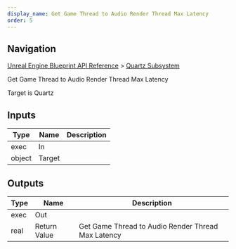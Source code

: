 ```yaml
---
display_name: Get Game Thread to Audio Render Thread Max Latency
order: 5
---
```

## Navigation

[Unreal Engine Blueprint API Reference](https://dev.epicgames.com/documentation/en-us/unreal-engine/BlueprintAPI) > [Quartz Subsystem](https://dev.epicgames.com/documentation/en-us/unreal-engine/BlueprintAPI/QuartzSubsystem)

Get Game Thread to Audio Render Thread Max Latency

Target is Quartz

## Inputs

| Type | Name | Description |
| --- | --- | --- |
| exec | In |  |
| object | Target |  |

## Outputs

| Type | Name | Description |
| --- | --- | --- |
| exec | Out |  |
| real | Return Value | Get Game Thread to Audio Render Thread Max Latency |
